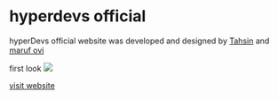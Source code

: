 # hyperdevs official
hyperDevs official website was developed and designed by [Tahsin](https://github.com/tahsinzidane) and [maruf ovi](https://github.com/iamovi)

first look
<img src='https://ik.imagekit.io/hyperdevs24/forweb/first%20look%20of%20hyperdevs%20website.png?updatedAt=1722016696917'>

[visit website]()
